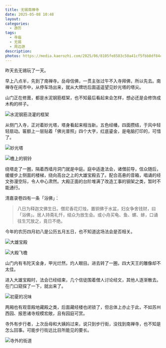 ```yaml
---
title: 无锡南禅寺
date: 2025-05-08 10:48
layout: 
categories:
  - 游历
tags:
  - 寺庙
  - 无锡
  - 周边游
description: 
photos: https://media.kaerozhi.com/2025/06/8105fe8583c50a41cf5fbb8df84c8999.webp
---
```

昨天去无锡玩了一天。

早上八点半，先到了南禅寺。岳母信佛，一贯主张过午不入寺拜佛，所以先去。南禅寺在闹市中，从停车场出来，就从大牌坊后面遥遥望见妙光塔的塔尖。

山门正在修葺，都是水泥钢筋框架，也不知最后看起来会怎样，想必还是会修饰成木构的样子。

![水泥钢筋浇灌的框架](https://media.kaerozhi.com/2025/06/8ff984b8d3ca5e21ff51f3905de8fc86.webp)

从侧门入寺，正对着妙光塔，塔身看起来相当新。五色经幡，四面攒结，于风中轻轻扇动。匾额上一层贴着「佛光普照」四个大字，红底鎏金，是电脑打印的，可惜了。

![妙光塔](https://media.kaerozhi.com/2025/06/2a5703a7fab88ef4a1defb97956c74cc.webp)

![檐上的铜铃](https://media.kaerozhi.com/2025/06/a6b548571b39fe549ed7b9716a51792b.webp)

绕塔走了一圈，隔着西墙月洞门就是中庭。庭中适逢法会，诸僧前导，信众随后，缓缓步上侧面的楼梯，绕向高台之上的大雄宝殿去了。配合高悬的音箱，唱诵的经文弥漫空际，令人中心肃然。大殿正面的台阶堆满了改造工事的钢架之类，暂时不能通行。

清嘉录卷四有一条「浴佛」：

> 八日为释迦文佛生日。僧尼香花灯烛，置铜佛于水盆，妇女争舍钱财，曰「浴佛」。居人持斋礼忏，结众为放生会。或小舟买龟、鱼、螺、蚌，口诵往生咒放之，竟日不绝。

今年的农历四月初八是公历五月五日，也不知道这场法会是否相关。

![大雄宝殿](https://media.kaerozhi.com/2025/06/5e5307f691945100e618463d99ec84d0.webp)

![大殿飞檐](https://media.kaerozhi.com/2025/06/d85fe460cd19f4a6d57c92943f39994d.webp)

山门内有韦陀天金身，甲光烂然，灼人眼目。进去转了一圈，四大天王的雕像却不太佳。

进入大雄宝殿时，法会已经结束，几个信徒围着僧人讨论经文，其他人逐渐散去。在门口窥探了一下，就出来了。

![初夏的况味](https://media.kaerozhi.com/2025/06/70d73799531e2b643350e5d52af24891.webp)

两厢也有观音殿地藏殿之类，后面藏经楼也闭锁了，但总体上亦止于此，不如苏州西园、报恩诸寺规模宏敞，且有园庭可赏。

寺外有步行者，上次岳母和大姨妈过来，说只到步行街，没找到南禅寺，也不知是怎么回事。可能步行街远比目所能见的要长。

![寺外的街道](https://media.kaerozhi.com/2025/06/aab674ae7edde23b5041180431f868d1.webp)

